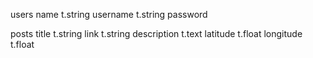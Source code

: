 users 
    name t.string 
    username t.string
    password 


posts 
    title t.string 
    link t.string
    description t.text
    latitude t.float 
    longitude t.float